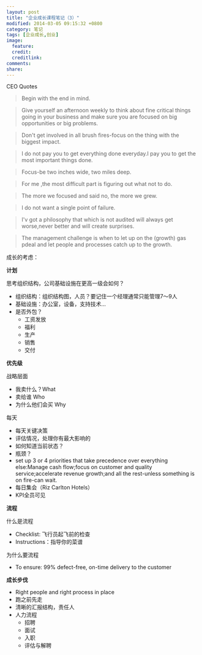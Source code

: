 ```yaml
---
layout: post
title: "企业成长课程笔记（3）"
modified: 2014-03-05 09:15:32 +0800
category: 笔记
tags: [企业成长,创业]
image:
  feature: 
  credit: 
  creditlink: 
comments: 
share: 
---
```


CEO Quotes

>Begin with the end in mind.

>Give yourself an afternoon weekly to think about fine critical things going in your business and make sure you are focused on big opportunities or big problems.

> Don't get involved in all brush fires-focus on the thing with the biggest impact.

> I do not pay you to get everything done everyday.I pay you to get the most important things done.

> Focus-be two inches wide, two miles deep.

> For me ,the most difficult part is figuring out what not to do.

> The more we focused and said no, the more we grew.

> I do not want a single point of failure.

> I'v got a philosophy that which is not audited will always get worse,never better and will create surprises.

> The management challenge is when to let up on the (growth) gas pdeal and let people and processes catch up to the growth.

成长的考虑：

**计划**

思考组织结构，公司基础设施在更高一级会如何？

+ 组织结构：组织结构图，人员？要记住一个经理通常只能管理7～9人
+ 基础设施：办公室，设备，支持技术...
+ 是否外包？
    + 工资发放
    + 福利
    + 生产
    + 销售
    + 交付

**优先级**

战略层面

+ 我卖什么？What
+ 卖给谁 Who
+ 为什么他们会买 Why

每天

+ 每天关键决策
+ 评估情况，处理你有最大影响的
+ 如何知道当前状态？
+ 瓶颈？
+ set up 3 or 4 priorities that take precedence over everything else:Manage cash flow;focus on customer and quality service;accelerate revenue growth;and all the rest-unless something is on fire-can wait.
+ 每日集会（Riz Carlton Hotels）
+ KPI全员可见

**流程**

什么是流程

+ Checklist: 飞行员起飞前的检查
+ Instructions：指导你的菜谱

为什么要流程

+ To ensure: 99% defect-free, on-time delivery to the customer

**成长步伐**

+ Right people and right process in place
+ 跑之前先走
+ 清晰的汇报结构，责任人
+ 人力流程
    + 招聘
    + 面试
    + 入职
    + 评估与解聘